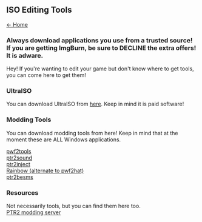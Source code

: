 ## ISO Editing Tools

[← Home](https://ptrguide.github.io)

### Always download applications you use from a trusted source! If you are getting ImgBurn, be sure to **DECLINE** the extra offers! It is adware.

Hey! If you're wanting to edit your game but don't know where to get tools, you can come here to get them!

### UltraISO

You can download UltraISO from [here](https://www.ultraiso.com/). Keep in mind it is paid software!

### Modding Tools

You can download modding tools from here! Keep in mind that at the moment these are ALL Windows applications.

[pwf2tools](./zip/pwf2tools-v12-beta2.zip) \
[ptr2sound](./zip/ptr2sound1.3beta.zip) \
[ptr2inject](https://github.com/jmk-developer/ptr2inject/releases) \
[Rainbow (alternate to pwf2hat)](https://github.com/marco-calautti/Rainbow) \
[ptr2besms](https://drive.google.com/file/d/0BweSDVbVmFm1dnlDUVNvZWV0X3c/view?usp=sharing)

### Resources

Not necessarily tools, but you can find them here too. \
[PTR2 modding server](https://discord.gg/xpvVnYd)